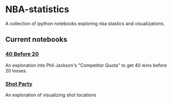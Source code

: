 # NBA-statistics

A collection of ipython notebooks exploring nba stastics and visualizations.

## Current notebooks

### [40 Before 20](40before20.ipynb)

An exploration into Phil Jackson's "Competitor Quota" to get 40 wins before 20 losses.

### [Shot Party](Shot%20Party.ipynb)

An exploration of visualizing shot locations
